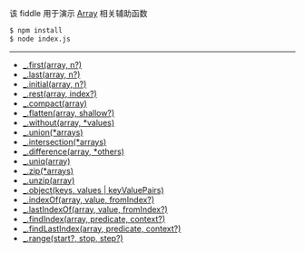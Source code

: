 该 fiddle 用于演示 [Array](http://underscorejs.org/#arrays) 相关辅助函数

```sh
$ npm install
$ node index.js
```

---

- [_.first(array, n?)](http://underscorejs.org/#first)
- [_.last(array, n?)](http://underscorejs.org/#last)
- [_.initial(array, n?)](http://underscorejs.org/#initial)
- [_.rest(array, index?)](http://underscorejs.org/#rest)
- [_.compact(array)](http://underscorejs.org/#compact)
- [_.flatten(array, shallow?)](http://underscorejs.org/#flatten)
- [_.without(array, *values)](http://underscorejs.org/#without)
- [_.union(*arrays)](http://underscorejs.org/#union)
- [_.intersection(*arrays)](http://underscorejs.org/#intersection)
- [_.difference(array, *others)](http://underscorejs.org/#difference)
- [_.uniq(array)](http://underscorejs.org/#uniq)
- [_.zip(*arrays)](http://underscorejs.org/#zip)
- [_.unzip(array)](http://underscorejs.org/#unzip)
- [_.object(keys, values | keyValuePairs)](http://underscorejs.org/#object)
- [_.indexOf(array, value, fromIndex?)](http://underscorejs.org/#indexOf)
- [_.lastIndexOf(array, value, fromIndex?)](http://underscorejs.org/#lastIndexOf)
- [_.findIndex(array, predicate, context?)](http://underscorejs.org/#findIndex)
- [_.findLastIndex(array, predicate, context?)](http://underscorejs.org/#findLastIndex)
- [_.range(start?, stop, step?)](http://underscorejs.org/#range)
